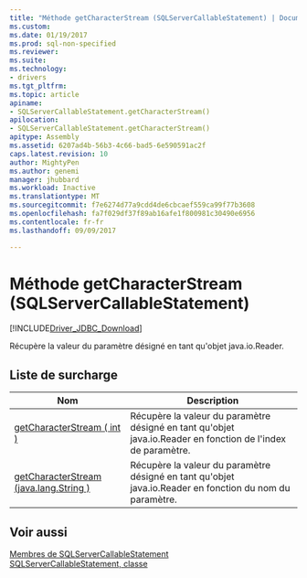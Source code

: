 ```yaml
---
title: "Méthode getCharacterStream (SQLServerCallableStatement) | Documents Microsoft"
ms.custom: 
ms.date: 01/19/2017
ms.prod: sql-non-specified
ms.reviewer: 
ms.suite: 
ms.technology:
- drivers
ms.tgt_pltfrm: 
ms.topic: article
apiname:
- SQLServerCallableStatement.getCharacterStream()
apilocation:
- SQLServerCallableStatement.getCharacterStream()
apitype: Assembly
ms.assetid: 6207ad4b-56b3-4c66-bad5-6e590591ac2f
caps.latest.revision: 10
author: MightyPen
ms.author: genemi
manager: jhubbard
ms.workload: Inactive
ms.translationtype: MT
ms.sourcegitcommit: f7e6274d77a9cdd4de6cbcaef559ca99f77b3608
ms.openlocfilehash: fa7f029df37f89ab16afe1f800981c30490e6956
ms.contentlocale: fr-fr
ms.lasthandoff: 09/09/2017

---
```

# <a name="getcharacterstream-method-sqlservercallablestatement"></a>Méthode getCharacterStream (SQLServerCallableStatement)
[!INCLUDE[Driver_JDBC_Download](../../../includes/driver_jdbc_download.md)]

  Récupère la valeur du paramètre désigné en tant qu'objet java.io.Reader.  
  
## <a name="overload-list"></a>Liste de surcharge  
  
|Nom| Description|  
|----------|-----------------|  
|[getCharacterStream &#40; int &#41;](../../../connect/jdbc/reference/getcharacterstream-int.md)|Récupère la valeur du paramètre désigné en tant qu'objet java.io.Reader en fonction de l'index de paramètre.|  
|[getCharacterStream &#40;java.lang.String &#41;](../../../connect/jdbc/reference/getcharacterstream-java-lang-string.md)|Récupère la valeur du paramètre désigné en tant qu'objet java.io.Reader en fonction du nom du paramètre.|  
  
## <a name="see-also"></a>Voir aussi  
 [Membres de SQLServerCallableStatement](../../../connect/jdbc/reference/sqlservercallablestatement-members.md)   
 [SQLServerCallableStatement, classe](../../../connect/jdbc/reference/sqlservercallablestatement-class.md)  
  
  

